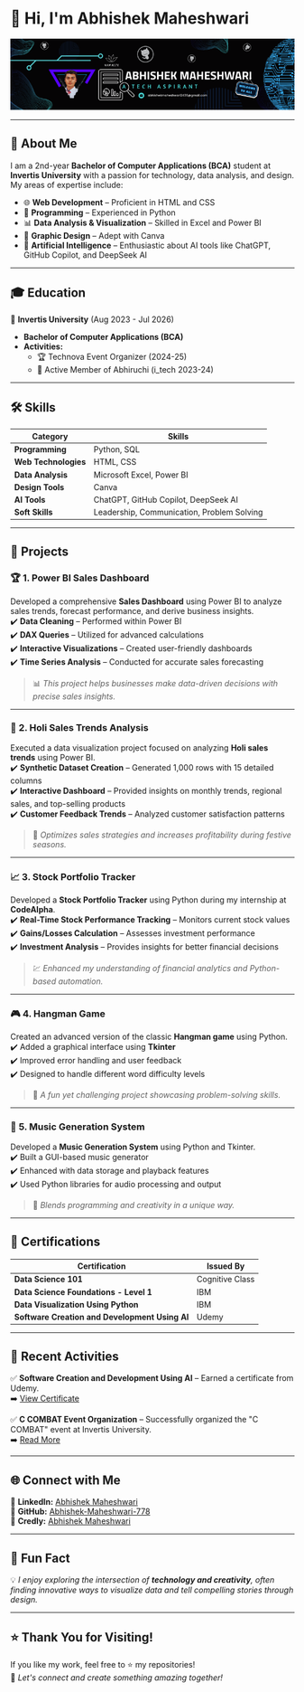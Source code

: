 # 👋 Hi, I'm Abhishek Maheshwari

![Profile Banner](https://github.com/Abhishek-Maheshwari-778/Abhishek-Maheshwari-778/blob/main/Untitled%20design.png)

---

## 🚀 About Me
I am a 2nd-year **Bachelor of Computer Applications (BCA)** student at **Invertis University** with a passion for technology, data analysis, and design. My areas of expertise include:

- 🌐 **Web Development** – Proficient in HTML and CSS  
- 🐍 **Programming** – Experienced in Python  
- 📊 **Data Analysis & Visualization** – Skilled in Excel and Power BI  
- 🎨 **Graphic Design** – Adept with Canva  
- 🤖 **Artificial Intelligence** – Enthusiastic about AI tools like ChatGPT, GitHub Copilot, and DeepSeek AI  

---

## 🎓 Education
📌 **Invertis University** (Aug 2023 - Jul 2026)  
- **Bachelor of Computer Applications (BCA)**  
- **Activities:**  
   - 🏆 Technova Event Organizer (2024-25)  
   - 🎯 Active Member of Abhiruchi (i_tech 2023-24)  

---

## 🛠️ Skills
| **Category**           | **Skills**                                           |
|------------------------|------------------------------------------------------|
| **Programming**        | Python, SQL                                          |
| **Web Technologies**   | HTML, CSS                                            |
| **Data Analysis**      | Microsoft Excel, Power BI                            |
| **Design Tools**       | Canva                                                |
| **AI Tools**           | ChatGPT, GitHub Copilot, DeepSeek AI                 |
| **Soft Skills**        | Leadership, Communication, Problem Solving           |

---

## 💼 Projects
### 🏆 **1. Power BI Sales Dashboard**
Developed a comprehensive **Sales Dashboard** using Power BI to analyze sales trends, forecast performance, and derive business insights.  
✔️ **Data Cleaning** – Performed within Power BI  
✔️ **DAX Queries** – Utilized for advanced calculations  
✔️ **Interactive Visualizations** – Created user-friendly dashboards  
✔️ **Time Series Analysis** – Conducted for accurate sales forecasting  

> 📊 *This project helps businesses make data-driven decisions with precise sales insights.*  

---

### 🌟 **2. Holi Sales Trends Analysis**
Executed a data visualization project focused on analyzing **Holi sales trends** using Power BI.  
✔️ **Synthetic Dataset Creation** – Generated 1,000 rows with 15 detailed columns  
✔️ **Interactive Dashboard** – Provided insights on monthly trends, regional sales, and top-selling products  
✔️ **Customer Feedback Trends** – Analyzed customer satisfaction patterns  

> 🏅 *Optimizes sales strategies and increases profitability during festive seasons.*  

---

### 📈 **3. Stock Portfolio Tracker**
Developed a **Stock Portfolio Tracker** using Python during my internship at **CodeAlpha**.  
✔️ **Real-Time Stock Performance Tracking** – Monitors current stock values  
✔️ **Gains/Losses Calculation** – Assesses investment performance  
✔️ **Investment Analysis** – Provides insights for better financial decisions  

> 💹 *Enhanced my understanding of financial analytics and Python-based automation.*  

---

### 🎮 **4. Hangman Game**
Created an advanced version of the classic **Hangman game** using Python.  
✔️ Added a graphical interface using **Tkinter**  
✔️ Improved error handling and user feedback  
✔️ Designed to handle different word difficulty levels  

> 🎯 *A fun yet challenging project showcasing problem-solving skills.*  

---

### 🎼 **5. Music Generation System**
Developed a **Music Generation System** using Python and Tkinter.  
✔️ Built a GUI-based music generator  
✔️ Enhanced with data storage and playback features  
✔️ Used Python libraries for audio processing and output  

> 🎵 *Blends programming and creativity in a unique way.*  

---

## 🏅 Certifications
| **Certification**                                    | **Issued By**             |
|------------------------------------------------------|---------------------------|
| **Data Science 101**                                 | Cognitive Class           |
| **Data Science Foundations - Level 1**               | IBM                       |
| **Data Visualization Using Python**                  | IBM                       |
| **Software Creation and Development Using AI**       | Udemy                     |

---

## 🌟 Recent Activities
✅ **Software Creation and Development Using AI** – Earned a certificate from Udemy.  
➡️ [View Certificate](https://www.linkedin.com/posts/abhishek-maheshwari-220a88338_check-out-this-certificate-i-got-for-software-activity-7305196084027355137-ESDV)  

✅ **C COMBAT Event Organization** – Successfully organized the "C COMBAT" event at Invertis University.  
➡️ [Read More](https://www.linkedin.com/posts/abhishek-maheshwari-220a88338_invertisuniversity-ccombat-techevent-activity-7295789156817920002-CZez)  

---

## 🌐 Connect with Me
📌 **LinkedIn:** [Abhishek Maheshwari](https://www.linkedin.com/in/abhishek-maheshwari-220a88338/)  
📌 **GitHub:** [Abhishek-Maheshwari-778](https://github.com/Abhishek-Maheshwari-778)  
📌 **Credly:** [Abhishek Maheshwari](https://www.credly.com/users/abhishek-maheshwari.cfa5f896)  

---

## 🎯 Fun Fact
💡 *I enjoy exploring the intersection of **technology and creativity**, often finding innovative ways to visualize data and tell compelling stories through design.*  

---

## ⭐ Thank You for Visiting!
If you like my work, feel free to ⭐️ my repositories!  
🌱 *Let's connect and create something amazing together!*  
